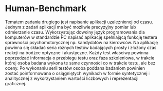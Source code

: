 # Human-Benchmark

Tematem zadania drugiego jest napisanie aplikacji uzależnionej od czasu. Jednym z zadań aplikacji ma być możliwie
precyzyjny pomiar lub odmierzanie czasu. Wykorzystując dowolny język programowania dla komputerów w standardzie PC napisać
aplikację spełniającą funkcję testera sprawności psychomotorycznej np. kandydatów na kierowców. Na aplikację powinna się składać
seria różnych testów badających prosty i złożony czas reakcji na bodźce optyczne i akustyczne. Każdy test właściwy powinna
poprzedzać informacja o przebiegu testu oraz faza szkoleniowa, w trakcie której osoba badana wykona te same czynności co w
trakcie testu, ale bez oceny. Po wykonaniu serii testów osoba poddana badaniom powinien zostać poinformowana o osiągniętych
wynikach w formie syntetycznej i analitycznej z wykorzystaniem wartości liczbowych i reprezentacji graficznej.
